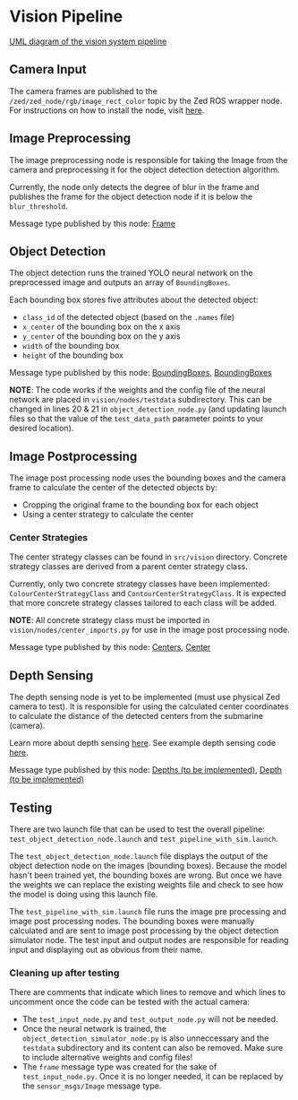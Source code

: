 # Vision Pipeline
[UML diagram of the vision system pipeline](https://github.com/Waterloo-Aquadrone/aquadrone-core/tree/tv/vision/vision-uml.png)
## Camera Input
The camera frames are published to the `/zed/zed_node/rgb/image_rect_color` topic by the Zed ROS wrapper node.
For instructions on how to install the node, visit [here](https://github.com/stereolabs/zed-ros-wrapper).
## Image Preprocessing
The image preprocessing node is responsible for taking the Image from the camera and preprocessing it for the object detection detection algorithm.

Currently, the node only detects the degree of blur in the frame and publishes the frame for the object detection node if it is below the `blur_threshold`.

Message type published by this node: <a target='_blank' href='https://github.com/Waterloo-Aquadrone/aquadrone-core/blob/dev/aquadrone_msgs/msg/Frame.msg'>Frame</a>
## Object Detection
The object detection runs the trained YOLO neural network on the preprocessed image and outputs an array of `BoundingBoxes`.

Each bounding box stores five attributes about the detected object:
* `class_id` of the detected object (based on the `.names` file)
* `x_center` of the bounding box on the x axis
* `y_center` of the bounding box on the y axis
* `width` of the bounding box
* `height` of the bounding box

Message type published by this node: <a target='_blank' href='https://github.com/Waterloo-Aquadrone/aquadrone-core/blob/dev/aquadrone_msgs/msg/BoundingBoxes.msg'>BoundingBoxes</a>, <a target='_blank' href='https://github.com/Waterloo-Aquadrone/aquadrone-core/blob/dev/aquadrone_msgs/msg/BoundingBox.msg'>BoundingBoxes</a>

**NOTE**: The code works if the weights and the config file of the neural network are placed in `vision/nodes/testdata` subdirectory. This can be changed in lines 20 & 21 in `object_detection_node.py` (and updating launch files so that the value of the `test_data_path` parameter points to your desired location).
## Image Postprocessing
The image post processing node uses the bounding boxes and the camera frame to calculate the center of the detected objects by:
* Cropping the original frame to the bounding box for each object
* Using a center strategy to calculate the center
### Center Strategies
The center strategy classes can be found in `src/vision` directory. Concrete strategy classes are derived from a parent center strategy class.

Currently, only two concrete strategy classes have been implemented: `ColourCenterStrategyClass` and `ContourCenterStrategyClass`. It is expected that more concrete strategy classes tailored to each class will be added.

**NOTE**: All concrete strategy class must be imported in `vision/nodes/center_imports.py` for use in the image post processing node.

Message type published by this node: <a target='_blank' href='https://github.com/Waterloo-Aquadrone/aquadrone-core/blob/dev/aquadrone_msgs/msg/Centers.msg'>Centers</a>, <a target='_blank' href='https://github.com/Waterloo-Aquadrone/aquadrone-core/blob/dev/aquadrone_msgs/msg/Center.msg'>Center</a>
## Depth Sensing
The depth sensing node is yet to be implemented (must use physical Zed camera to test). It is responsible for using the calculated center coordinates to calculate the distance of the detected centers from the submarine (camera).

Learn more about depth sensing [here](https://www.stereolabs.com/docs/depth-sensing/using-depth/).
See example depth sensing code [here](https://github.com/stereolabs/zed-examples/tree/master/depth%20sensing/python).

Message type published by this node: <a target='_blank' href='#'>Depths (to be implemented)</a>, <a target='_blank' href='#'>Depth (to be implemented)</a>
## Testing
There are two launch file that can be used to test the overall pipeline: `test_object_detection_node.launch` and `test_pipeline_with_sim.launch`.

The `test_object_detection_node.launch` file displays the output of the object detection node on the images (bounding boxes). Because the model hasn't been trained yet, the bounding boxes are wrong. But once we have the weights we can replace the existing weights file and check to see how the model is doing using this launch file.

The `test_pipeline_with_sim.launch` file runs the image pre processing and image post processing nodes. The bounding boxes were manually calculated and are sent to image post processing by the object detection simulator node. The test input and output nodes are responsible for reading input and displaying out as obvious from their name.
### Cleaning up after testing
There are comments that indicate which lines to remove and which lines to uncomment once the code can be tested with the actual camera:
* The `test_input_node.py` and `test_output_node.py` will not be needed.
* Once the neural network is trained, the `object_detection_simulator_node.py` is also unneccessary and the `testdata` subdirectory and its content can also be removed. Make sure to include alternative weights and config files!
*  The `frame` message type was created for the sake of `test_input_node.py`. Once it is no longer needed, it can be replaced by the `sensor_msgs/Image` message type.
